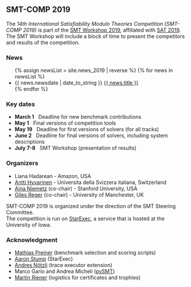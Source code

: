 ## SMT-COMP 2019

The *14th International Satisfiability Modulo Theories Competition
(SMT-COMP 2019)* is part of the [SMT Workshop 2019](http://smt2019.galois.com/),
affiliated with [SAT 2019](http://sat2019.tecnico.ulisboa.pt).
The SMT Workshop will include a block of time to present the competitors
and results of the competition.

### News
<ul>
{% assign newsList = site.news_2019 | reverse %}
{% for news in newsList %}
  <li> {{ news.newsdate | date_to_string }} <a href="{{ news.url }}">{{ news.title }}</a> </li>
{% endfor %}
</ul>

### Key dates
 - **March 1**  &nbsp; Deadline for new benchmark contributions
 - **May 1**    &nbsp; Final versions of competition tools
 - **May 19**   &nbsp; Deadline for first versions of solvers (for all tracks)
 - **June 2**   &nbsp; Deadline for final versions of solvers, including system descriptions
 - **July 7-8** &nbsp; SMT Workshop (presentation of results)

### Organizers
- Liana Hadarean - Amazon, USA
- [Antti Hyvarinen](https://www.inf.usi.ch/postdoc/hyvarinen/) - Universita della Svizzera italiana, Switzerland
- [Aina Niemetz](https://cs.stanford.edu/people/niemetz) (co-chair) - Stanford University, USA
- [Giles Reger](http://www.cs.man.ac.uk/~regerg/) (co-chair) - University of Manchester, UK

SMT-COMP 2019 is organized under the direction of the SMT Steering
Committee.
<br/>
The competition is run on [StarExec](https://www.starexec.org),
a service that is hosted at the University of Iowa.

### Acknowledgment
- [Mathias Preiner](https://cs.stanford.edu/people/preiner) (benchmark selection and scoring scripts)
- [Aaron Stump](http://homepage.divms.uiowa.edu/~astump/) (StarExec)
- [Andres N&ouml;tzli](https://cs.stanford.edu/people/noetzli/) (trace executor extension)
- Marco Gario and Andrea Micheli ([pySMT](https://github.com/pysmt/pysmt))
- [Martin Riener](https://www.logic.at/staff/riener/) (logistics for certificates and trophies)
